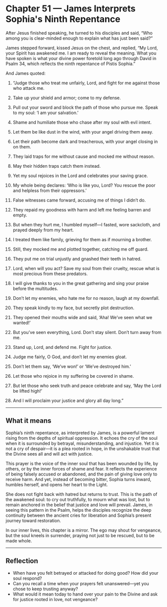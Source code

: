 # Chapter 51 — James Interprets Sophia's Ninth Repentance

After Jesus finished speaking, he turned to his disciples and said, “Who among you is clear-minded enough to explain what has just been said?”

James stepped forward, kissed Jesus on the chest, and replied, “My Lord, your Spirit has awakened me. I am ready to reveal the meaning. What you have spoken is what your divine power foretold long ago through David in Psalm 34, which reflects the ninth repentance of Pistis Sophia.”

And James quoted:

1. “Judge those who treat me unfairly, Lord, and fight for me against those who attack me.

2. Take up your shield and armor; come to my defense.

3. Pull out your sword and block the path of those who pursue me. Speak to my soul: ‘I am your salvation.’

4. Shame and humiliate those who chase after my soul with evil intent.

5. Let them be like dust in the wind, with your angel driving them away.

6. Let their path become dark and treacherous, with your angel closing in on them.

7. They laid traps for me without cause and mocked me without reason.

8. May their hidden traps catch them instead.

9. Yet my soul rejoices in the Lord and celebrates your saving grace.

10. My whole being declares: ‘Who is like you, Lord? You rescue the poor and helpless from their oppressors.’

11. False witnesses came forward, accusing me of things I didn’t do.

12. They repaid my goodness with harm and left me feeling barren and empty.

13. But when they hurt me, I humbled myself—I fasted, wore sackcloth, and prayed deeply from my heart.

14. I treated them like family, grieving for them as if mourning a brother.

15. Still, they mocked me and plotted together, catching me off guard.

16. They put me on trial unjustly and gnashed their teeth in hatred.

17. Lord, when will you act? Save my soul from their cruelty, rescue what is most precious from these predators.

18. I will give thanks to you in the great gathering and sing your praise before the multitudes.

19. Don’t let my enemies, who hate me for no reason, laugh at my downfall.

20. They speak kindly to my face, but secretly plot destruction.

21. They opened their mouths wide and said, ‘Aha! We’ve seen what we wanted!’

22. But you’ve seen everything, Lord. Don’t stay silent. Don’t turn away from me.

23. Stand up, Lord, and defend me. Fight for justice.

24. Judge me fairly, O God, and don’t let my enemies gloat.

25. Don’t let them say, ‘We’ve won!’ or ‘We’ve destroyed him.’

26. Let those who rejoice in my suffering be covered in shame.

27. But let those who seek truth and peace celebrate and say, ‘May the Lord be lifted high!’

28. And I will proclaim your justice and glory all day long.”

---

## What it means

Sophia’s ninth repentance, as interpreted by James, is a powerful lament rising from the depths of spiritual oppression. It echoes the cry of the soul when it is surrounded by betrayal, misunderstanding, and injustice. Yet it is not a cry of despair—it is a plea rooted in hope, in the unshakable trust that the Divine sees all and will act with justice.

This prayer is the voice of the inner soul that has been wounded by life, by others, or by the inner forces of shame and fear. It reflects the experience of being falsely accused or abandoned, and the pain of giving love only to receive harm. And yet, instead of becoming bitter, Sophia turns inward, humbles herself, and opens her heart to the Light.

She does not fight back with hatred but returns to trust. This is the path of the awakened soul: to cry out truthfully, to mourn what was lost, but to remain anchored in the belief that justice and love will prevail. James, in seeing this pattern in the Psalm, helps the disciples recognize the deep continuity between the ancient cries for liberation and Sophia’s present journey toward restoration.

In our inner lives, this chapter is a mirror. The ego may shout for vengeance, but the soul kneels in surrender, praying not just to be rescued, but to be made whole.

---

## Reflection

* When have you felt betrayed or attacked for doing good? How did your soul respond?
* Can you recall a time when your prayers felt unanswered—yet you chose to keep trusting anyway?
* What would it mean today to hand over your pain to the Divine and ask for justice rooted in love, not vengeance?
